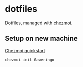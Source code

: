 # dotfiles
Dotfiles, managed with [chezmoi](https://www.chezmoi.io/).
## Setup on new machine
[Chezmoi quickstart](https://www.chezmoi.io/quick-start/#set-up-a-new-machine-with-a-single-command)
```sh
chezmoi init Gaweringo
```
